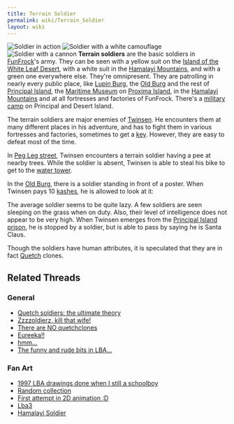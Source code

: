 ```yaml
---
title: Terrain Soldier
permalink: wiki/Terrain_Soldier
layout: wiki
---
```


![Soldier in
action](src/assets/lba1/_characters/lba_ingame_terrain_soldier.jpg "Soldier in action")
![Soldier with a white
camouflage](src/assets/lba1/_characters/whtsoldier.gif "Soldier with a white camouflage")
![Soldier with a
cannon](src/assets/lba1/_characters/soldier2.gif "Soldier with a cannon")
**Terrain soldiers** are the basic soldiers in
[FunFrock](FunFrock "wikilink")'s army. They can be seen with a yellow
suit on the [Island of the White Leaf
Desert](Island_of_the_White_Leaf_Desert "wikilink"), with a white suit
in the [Hamalayi Mountains](Hamalayi_Mountains "wikilink"), and with a
green one everywhere else. They're omnipresent. They are patrolling in
nearly every public place, like [Lupin Burg](Lupin_Burg "wikilink"), the
[Old Burg](Old_Burg "wikilink") and the rest of [Principal
Island](Principal_Island "wikilink"), the [Maritime
Museum](Maritime_Museum "wikilink") on [Proxima
Island](Proxima_Island "wikilink"), in the [Hamalayi
Mountains](Hamalayi_Mountains "wikilink") and at all fortresses and
factories of FunFrock. There's a [military
camp](military_camp "wikilink") on Principal and Desert Island.

The terrain soldiers are major enemies of [Twinsen](Twinsen "wikilink").
He encounters them at many different places in his adventure, and has to
fight them in various fortresses and factories, sometimes to get a
[key](key "wikilink"). However, they are easy to defeat most of the
time.

In [Peg Leg street](Peg_Leg_street "wikilink"), Twinsen encounters a
terrain soldier having a pee at nearby trees. While the soldier is
absent, Twinsen is able to steal his bike to get to the [water
tower](water_tower "wikilink").

In the [Old Burg](Old_Burg "wikilink"), there is a soldier standing in
front of a poster. When Twinsen pays 10 [kashes](kashes "wikilink"), he
is allowed to look at it:

The average soldier seems to be quite lazy. A few soldiers are seen
sleeping on the grass when on duty. Also, their level of intelligence
does not appear to be very high. When Twinsen emerges from the
[Principal Island prison](Principal_Island_prison "wikilink"), he is
stopped by a soldier, but is able to pass by saying he is Santa Claus.

Though the soldiers have human attributes, it is speculated that they
are in fact [Quetch](Quetch "wikilink") clones.

## Related Threads

### General

- [Quetch soldiers: the ultimate
  theory](https://forum.magicball.net/showthread.php?t=6796)
- [Zzzzoldierz, kill that
  wife!](https://forum.magicball.net/showthread.php?t=6845)
- [There are NO
  quetchclones](https://forum.magicball.net/showthread.php?t=1128)
- [Eureeka!!](https://forum.magicball.net/showthread.php?t=4474)
- [hmm...](https://forum.magicball.net/showthread.php?t=587)
- [The funny and rude bits in
  LBA...](https://forum.magicball.net/showthread.php?t=250)

### Fan Art

- [1997 LBA drawings done when I still a
  schoolboy](https://forum.magicball.net/showthread.php?t=10468)
- [Random
  collection](https://forum.magicball.net/showthread.php?t=10242)
- [First attempt in 2D animation
  :D](https://forum.magicball.net/showthread.php?t=9129)
- [Lba3](http://forum.magicball.net/showthread.php?p=112171#post112171)
- [Hamalayi Soldier](https://forum.magicball.net/showthread.php?t=6816)
